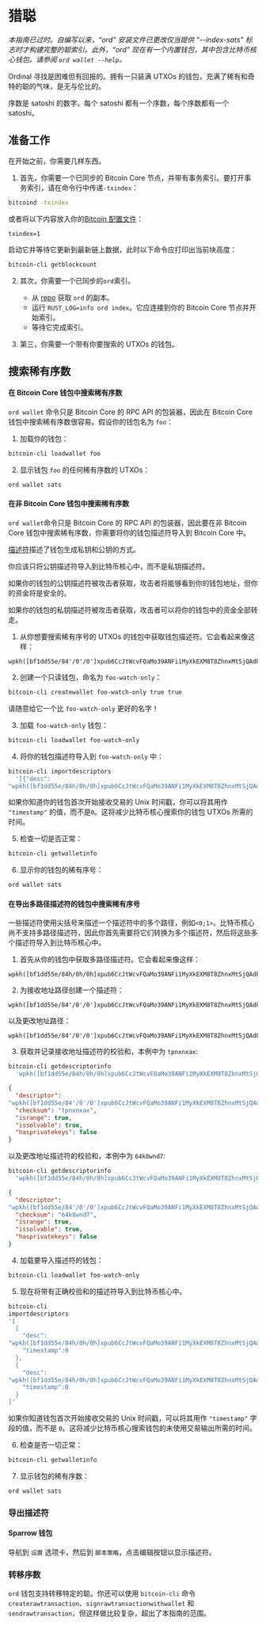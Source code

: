 猎聪
===========

*本指南已过时。自编写以来，“ord” 安装文件已更改仅当提供 “--index-sats” 标志时才构建完整的聪索引。此外，“ord” 现在有一个内置钱包，其中包含比特币核心钱包。请参阅 `ord wallet --help`。*

Ordinal 寻找是困难但有回报的。拥有一只装满 UTXOs 的钱包，充满了稀有和奇特的聪的气味，是无与伦比的。

序数是 satoshi 的数字。每个 satoshi 都有一个序数，每个序数都有一个 satoshi。

准备工作
-----------

在开始之前，你需要几样东西。

1. 首先，你需要一个已同步的 Bitcoin Core 节点，并带有事务索引。要打开事务索引，请在命令行中传递`-txindex`：

```sh
bitcoind -txindex
```

或者将以下内容放入你的[Bitcoin 配置文件](https://github.com/bitcoin/bitcoin/blob/master/doc/bitcoin-conf.md#configuration-file-path)：

```
txindex=1
```

启动它并等待它更新到最新链上数据，此时以下命令应打印出当前块高度：

```sh
bitcoin-cli getblockcount
```

2. 其次，你需要一个已同步的`ord`索引。
   - 从 [repo](https://github.com/ordinals/ord/) 获取 `ord` 的副本。
   - 运行 `RUST_LOG=info ord index`。它应连接到你的 Bitcoin Core 节点并开始索引。
   - 等待它完成索引。

3. 第三，你需要一个带有你要搜索的 UTXOs 的钱包。

搜索稀有序数
---------------------------

#### 在 Bitcoin Core 钱包中搜索稀有序数

`ord wallet` 命令只是 Bitcoin Core 的 RPC API 的包装器，因此在 Bitcoin Core 钱包中搜索稀有序数很容易。假设你的钱包名为 `foo`：

1. 加载你的钱包：

  ```sh
  bitcoin-cli loadwallet foo
  ```

2. 显示钱包 `foo` 的任何稀有序数的 UTXOs：

  ```sh
  ord wallet sats
  ```

#### 在非 Bitcoin Core 钱包中搜索稀有序数

`ord wallet`命令只是 Bitcoin Core 的 RPC API 的包装器，因此要在非 Bitcoin Core 钱包中搜索稀有序数，你需要将你的钱包描述符导入到 Bitcoin Core 中。

[描述符](https://github.com/bitcoin/bitcoin/blob/master/doc/descriptors.md)描述了钱包生成私钥和公钥的方式。

你应该只将公钥描述符导入到比特币核心中，而不是私钥描述符。

如果你的钱包的公钥描述符被攻击者获取，攻击者将能够看到你的钱包地址，但你的资金将是安全的。

如果你的钱包的私钥描述符被攻击者获取，攻击者可以将你的钱包中的资金全部转走。

1. 从你想要搜索稀有序号的 UTXOs 的钱包中获取钱包描述符。它会看起来像这样：

  ```
  wpkh([bf1dd55e/84'/0'/0']xpub6CcJtWcvFQaMo39ANFi1MyXkEXM8T8ZhnxMtSjQAdPmVSTHYnc8Hwoc11VpuP8cb8JUTboZB5A7YYGDonYySij4XTawL6iNZvmZwdnSEEep/0/*)#csvefu29
  ```

2. 创建一个只读钱包，命名为 `foo-watch-only`：

  ```sh
  bitcoin-cli createwallet foo-watch-only true true
  ```

请随意给它一个比 `foo-watch-only` 更好的名字！

3. 加载 `foo-watch-only` 钱包：

  ```sh
  bitcoin-cli loadwallet foo-watch-only
  ```

4. 将你的钱包描述符导入到 `foo-watch-only` 中：

  ```sh
  bitcoin-cli importdescriptors
    '[{"desc":
  "wpkh([bf1dd55e/84h/0h/0h]xpub6CcJtWcvFQaMo39ANFi1MyXkEXM8T8ZhnxMtSjQAdPmVSTHYnc8Hwoc11VpuP8cb8JUTboZB5A7YYGDonYySij4XTawL6iNZvmZwdnSEEep/0/*)#tpnxnxax", "timestamp":0 }]'
  ```

  如果你知道你的钱包首次开始接收交易的 Unix 时间戳，你可以将其用作 `"timestamp"` 的值，而不是`0`。这将减少比特币核心搜索你的钱包 UTXOs 所需的时间。

5. 检查一切是否正常：

  ```sh
  bitcoin-cli getwalletinfo
  ```

6. 显示你的钱包的稀有序号：

  ```sh
  ord wallet sats
  ```

#### 在导出多路径描述符的钱包中搜索稀有序号

一些描述符使用尖括号来描述一个描述符中的多个路径，例如`<0;1>`。比特币核心尚不支持多路径描述符，因此你首先需要将它们转换为多个描述符，然后将这些多个描述符导入到比特币核心中。

1. 首先从你的钱包中获取多路径描述符。它会看起来像这样：

  ```
  wpkh([bf1dd55e/84h/0h/0h]xpub6CcJtWcvFQaMo39ANFi1MyXkEXM8T8ZhnxMtSjQAdPmVSTHYnc8Hwoc11VpuP8cb8JUTboZB5A7YYGDonYySij4XTawL6iNZvmZwdnSEEep/<0;1>/*)#fw76ulgt
  ```

2. 为接收地址路径创建一个描述符：

  ```
  wpkh([bf1dd55e/84'/0'/0']xpub6CcJtWcvFQaMo39ANFi1MyXkEXM8T8ZhnxMtSjQAdPmVSTHYnc8Hwoc11VpuP8cb8JUTboZB5A7YYGDonYySij4XTawL6iNZvmZwdnSEEep/0/*)
  ```

  以及更改地址路径：

  ```
  wpkh([bf1dd55e/84'/0'/0']xpub6CcJtWcvFQaMo39ANFi1MyXkEXM8T8ZhnxMtSjQAdPmVSTHYnc8Hwoc11VpuP8cb8JUTboZB5A7YYGDonYySij4XTawL6iNZvmZwdnSEEep/1/*)
  ```

3. 获取并记录接收地址描述符的校验和，本例中为 `tpnxnxax`:

  ```sh
  bitcoin-cli getdescriptorinfo
    'wpkh([bf1dd55e/84h/0h/0h]xpub6CcJtWcvFQaMo39ANFi1MyXkEXM8T8ZhnxMtSjQAdPmVSTHYnc8Hwoc11VpuP8cb8JUTboZB5A7YYGDonYySij4XTawL6iNZvmZwdnSEEep/0/*)'
  ```

  ```json
  {
    "descriptor":
  "wpkh([bf1dd55e/84'/0'/0']xpub6CcJtWcvFQaMo39ANFi1MyXkEXM8T8ZhnxMtSjQAdPmVSTHYnc8Hwoc11VpuP8cb8JUTboZB5A7YYGDonYySij4XTawL6iNZvmZwdnSEEep/0/*)#csvefu29",
    "checksum": "tpnxnxax",
    "isrange": true,
    "issolvable": true,
    "hasprivatekeys": false
  }
  ```

  以及更改地址描述符的校验和，本例中为 `64k8wnd7`:

  ```sh
  bitcoin-cli getdescriptorinfo
    'wpkh([bf1dd55e/84h/0h/0h]xpub6CcJtWcvFQaMo39ANFi1MyXkEXM8T8ZhnxMtSjQAdPmVSTHYnc8Hwoc11VpuP8cb8JUTboZB5A7YYGDonYySij4XTawL6iNZvmZwdnSEEep/1/*)'
  ```

  ```json
  {
    "descriptor":
  "wpkh([bf1dd55e/84'/0'/0']xpub6CcJtWcvFQaMo39ANFi1MyXkEXM8T8ZhnxMtSjQAdPmVSTHYnc8Hwoc11VpuP8cb8JUTboZB5A7YYGDonYySij4XTawL6iNZvmZwdnSEEep/1/*)#fyfc5f6a",
    "checksum": "64k8wnd7",
    "isrange": true,
    "issolvable": true,
    "hasprivatekeys": false
  }
  ```

4. 加载要导入描述符的钱包：

  ```sh
  bitcoin-cli loadwallet foo-watch-only
  ```

5. 现在将带有正确校验和的描述符导入到比特币核心中。

  ```sh
  bitcoin-cli
  importdescriptors
  '[
    {
      "desc":
  "wpkh([bf1dd55e/84h/0h/0h]xpub6CcJtWcvFQaMo39ANFi1MyXkEXM8T8ZhnxMtSjQAdPmVSTHYnc8Hwoc11VpuP8cb8JUTboZB5A7YYGDonYySij4XTawL6iNZvmZwdnSEEep/0/*)#tpnxnxax"
      "timestamp":0
    },
    {
      "desc":
  "wpkh([bf1dd55e/84h/0h/0h]xpub6CcJtWcvFQaMo39ANFi1MyXkEXM8T8ZhnxMtSjQAdPmVSTHYnc8Hwoc11VpuP8cb8JUTboZB5A7YYGDonYySij4XTawL6iNZvmZwdnSEEep/1/*)#64k8wnd7",
      "timestamp":0
    }
  ]'
  ```

  如果你知道钱包首次开始接收交易的 Unix 时间戳，可以将其用作 `"timestamp"` 字段的值，而不是 `0`。这将减少比特币核心搜索钱包的未使用交易输出所需的时间。

6. 检查是否一切正常：

  ```sh
  bitcoin-cli getwalletinfo
  ```

7. 显示钱包的稀有序数：

  ```sh
  ord wallet sats
  ```

### 导出描述符

#### Sparrow 钱包

导航到 `设置` 选项卡，然后到 `脚本策略`，点击编辑按钮以显示描述符。

### 转移序数

`ord` 钱包支持转移特定的聪。你还可以使用 `bitcoin-cli` 命令 `createrawtransaction`、`signrawtransactionwithwallet` 和 `sendrawtransaction`，但这样做比较复杂，超出了本指南的范围。



